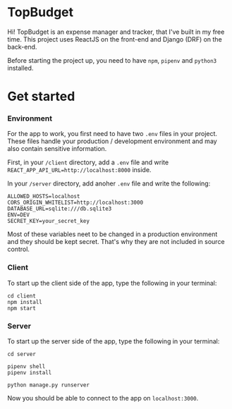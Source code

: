 # TopBudget

Hi! TopBudget is an expense manager and tracker, that I've built in my free time. This project uses ReactJS on the front-end and Django (DRF) on the back-end.

Before starting the project up, you need to have `npm`, `pipenv` and `python3` installed.

# Get started

### Environment

For the app to work, you first need to have two `.env` files in your project. These files handle your production / development environment and may also contain sensitive information.

First, in your `/client` directory, add a `.env` file and write `REACT_APP_API_URL=http://localhost:8000` inside.

In your `/server` directory, add anoher `.env` file and write the following:

```env
ALLOWED_HOSTS=localhost
CORS_ORIGIN_WHITELIST=http://localhost:3000
DATABASE_URL=sqlite:///db.sqlite3
ENV=DEV
SECRET_KEY=your_secret_key
```

Most of these variables neet to be changed in a production environment and they should be kept secret. That's why they are not included in source control.

### Client

To start up the client side of the app, type the following in your terminal:

```shell
cd client
npm install
npm start
```

### Server

To start up the server side of the app, type the following in your terminal:

```shell
cd server

pipenv shell
pipenv install

python manage.py runserver
```

Now you should be able to connect to the app on `localhost:3000`.
